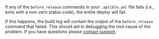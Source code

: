 If any of the `before_release` commands in your `.aptible.yml` file fails (i.e., exits with a non-zero status code), the entire deploy will fail.

If this happens, the build log will contain the output of the `before_release` command that failed. This should aid in debugging the root cause of the problem. If you have questions please [contact support](https://support.aptible.com/contact).
